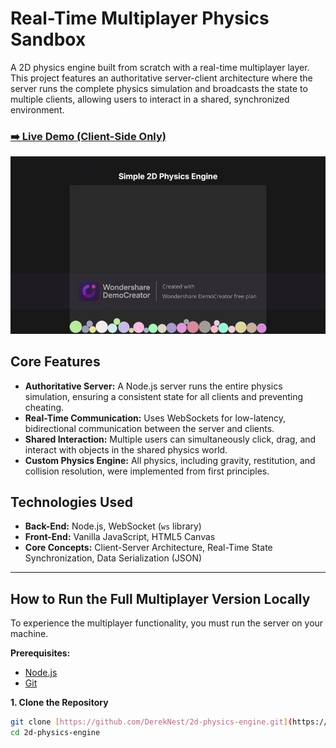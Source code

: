 # Real-Time Multiplayer Physics Sandbox

A 2D physics engine built from scratch with a real-time multiplayer layer. This project features an authoritative server-client architecture where the server runs the complete physics simulation and broadcasts the state to multiple clients, allowing users to interact in a shared, synchronized environment.

### [➡️ Live Demo (Client-Side Only)](https://DerekNest.github.io/2d-physics-engine/)

![Demo GIF of the multiplayer physics engine](demo.gif)

## Core Features

-   **Authoritative Server:** A Node.js server runs the entire physics simulation, ensuring a consistent state for all clients and preventing cheating.
-   **Real-Time Communication:** Uses WebSockets for low-latency, bidirectional communication between the server and clients.
-   **Shared Interaction:** Multiple users can simultaneously click, drag, and interact with objects in the shared physics world.
-   **Custom Physics Engine:** All physics, including gravity, restitution, and collision resolution, were implemented from first principles.

## Technologies Used

-   **Back-End:** Node.js, WebSocket (`ws` library)
-   **Front-End:** Vanilla JavaScript, HTML5 Canvas
-   **Core Concepts:** Client-Server Architecture, Real-Time State Synchronization, Data Serialization (JSON)

---

## How to Run the Full Multiplayer Version Locally

To experience the multiplayer functionality, you must run the server on your machine.

**Prerequisites:**
-   [Node.js](https://nodejs.org/)
-   [Git](https://git-scm.com/)

**1. Clone the Repository**
```bash
git clone [https://github.com/DerekNest/2d-physics-engine.git](https://github.com/DerekNest/2d-physics-engine.git)
cd 2d-physics-engine
